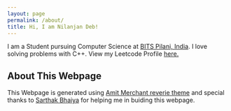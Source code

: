 ```yaml
---
layout: page
permalink: /about/
title: Hi, I am Nilanjan Deb!
---
```

I am a Student pursuing Computer Science at [BITS Pilani, India](https://www.bits-pilani.ac.in). I love solving problems with C++. View my Leetcode Profile [here.](https://leetcode.com/nilanjan172nsvian/) 

## About This Webpage
This Webpage is generated using [Amit Merchant reverie theme](https://github.com/amitmerchant1990/reverie) and special thanks to [Sarthak Bhaiya](https://github.com/sarthak-sehgal) for helping me in buiding this webpage.